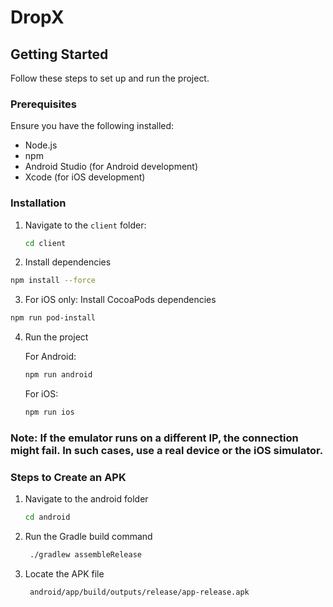 # DropX

## Getting Started

Follow these steps to set up and run the project.

### Prerequisites

Ensure you have the following installed:
- Node.js
- npm
- Android Studio (for Android development)
- Xcode (for iOS development)

### Installation

1. Navigate to the `client` folder:
   ```bash
   cd client
   ```
2. Install dependencies
  ```bash
  npm install --force
  ```
3. For iOS only: Install CocoaPods dependencies
  ```bash
  npm run pod-install
  ```
4. Run the project

   For Android:
   ```bash
   npm run android
   ```

   For iOS:
   ```bash
   npm run ios
   ```

### Note: If the emulator runs on a different IP, the connection might fail. In such cases, use a real device or the iOS simulator.

### Steps to Create an APK

1. Navigate to the android folder
   ```bash
   cd android
   ```

2. Run the Gradle build command
   ```bash
    ./gradlew assembleRelease
   ```
3. Locate the APK file
   ```bash
    android/app/build/outputs/release/app-release.apk
   ```
